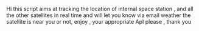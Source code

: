 Hi this script aims at tracking the location of internal space station , and all the other satellites in real time and will let you know via email weather the satellite is near you or not, enjoy , your appropriate ApI please , thank you
